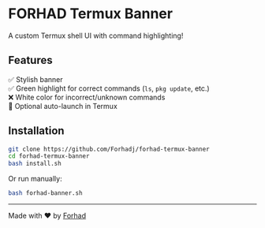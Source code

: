 # FORHAD Termux Banner

A custom Termux shell UI with command highlighting!

## Features

✅ Stylish banner  
✅ Green highlight for correct commands (`ls`, `pkg update`, etc.)  
❌ White color for incorrect/unknown commands  
🚀 Optional auto-launch in Termux  

## Installation

```bash
git clone https://github.com/Forhadj/forhad-termux-banner
cd forhad-termux-banner
bash install.sh
```

Or run manually:

```bash
bash forhad-banner.sh
```

---

Made with ❤️ by [Forhad](https://github.com/Forhadj)
